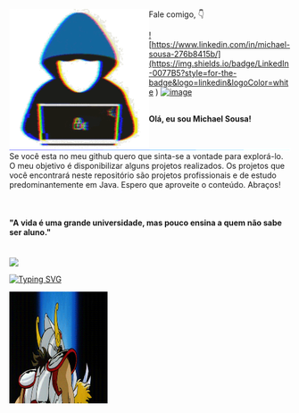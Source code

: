 
<!--img align="left" alt="GIF" src="https://github.com/msousacode/msousacode/blob/main/115834477-dbab4500-a447-11eb-908a-139a6edaec5c.gif"/>
<pre>
  ____                    __     ___           _     ______  
 | __ )  ___ _ __ ___     \ \   / (_)_ __   __| | ___\ \ \ \ 
 |  _ \ / _ \ '_ ` _ \ ____\ \ / /| | '_ \ / _` |/ _ \\ \ \ \
 | |_) |  __/ | | | | |_____\ V / | | | | | (_| | (_) / / / /
 |____/ \___|_| |_| |_|      \_/  |_|_| |_|\__,_|\___/_/_/_/ 
 :: Michael Sousa ::        (Desenvolvedor)
</pre>

<img align="left" alt="GIF" src="https://github.com/msousacode/msousacode/blob/main/115834477-dbab4500-a447-11eb-908a-139a6edaec5c.gif"/>

<!--Linkedin and Instagram-->

<img align="left" alt="GIF" src="https://github.com/msousacode/msousacode/blob/main/about_me.gif"/> Fale comigo, 👇

<a href="https://www.linkedin.com/in/michael-sousa-276b8415b/"> ![https://www.linkedin.com/in/michael-sousa-276b8415b/](https://img.shields.io/badge/LinkedIn-0077B5?style=for-the-badge&logo=linkedin&logoColor=white
)</a>
<a href="https://www.instagram.com/msousacode/">![image](https://img.shields.io/badge/Instagram-E4405F?style=for-the-badge&logo=instagram&logoColor=white
)</a>
  
<br>
<b>Olá, eu sou Michael Sousa!</b>

<br/>
<br/>

<img align="left" alt="GIF" src="https://github.com/msousacode/msousacode/blob/main/115834477-dbab4500-a447-11eb-908a-139a6edaec5c.gif"/>
<p>
Se você esta no meu github quero que sinta-se a vontade para explorá-lo. O meu objetivo é disponibilizar alguns projetos realizados. Os projetos que você encontrará neste repositório são projetos profissionais e de estudo predominantemente em Java. Espero que aproveite o conteúdo. Abraços!
</p>


<br/>

<h4>"A vida é uma grande universidade, mas pouco ensina a quem não sabe ser aluno."</h4>

<br/>
<img align="center" src="https://github-readme-stats.vercel.app/api?username=msousacode&show_icons=true&line_height=20&title_color=7A7ADB&icon_color=2234AE&text_color=D3D3D3&bg_color=0,000000,130F40">

<p align="rigth">
    <a href="https://git.io/typing-svg"><img src="https://readme-typing-svg.herokuapp.com/?font=Fira+Code&weight=600&size=30&pause=1000&width=635&lines=Eleve+o+cosmos+do+seu+cora%C3%A7%C3%A3o" alt="Typing SVG" /></a>
</p>

<img align="left" alt="GIF" src="https://github.com/msousacode/msousacode/blob/main/cavaleiros.gif" width="35%" height="200px" />


  
